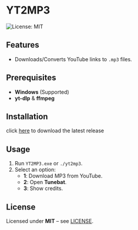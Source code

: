 # YT2MP3

![License: MIT](https://img.shields.io/badge/license-MIT-blue.svg)

## Features
- Downloads/Converts YouTube links to `.mp3` files.

## Prerequisites
- **Windows** (Supported)
- **yt-dlp** & **ffmpeg**

## Installation
click [here](https://github.com/ItsEcstasy/YT-2-MP3/releases/tag/Release) to download the latest release

## Usage
1. Run `YT2MP3.exe` or `./yt2mp3`.
2. Select an option:
   - **1**: Download MP3 from YouTube.
   - **2**: Open **Tunebat**.
   - **3**: Show credits.

## License
Licensed under **MIT** – see [LICENSE](https://github.com/ItsEcstasy/YT2MP3/blob/main/LICENSE).
